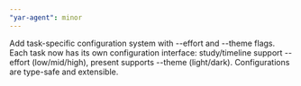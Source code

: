 ```yaml
---
"yar-agent": minor
---
```


Add task-specific configuration system with --effort and --theme flags. Each task now has its own configuration interface: study/timeline support --effort (low/mid/high), present supports --theme (light/dark). Configurations are type-safe and extensible.
